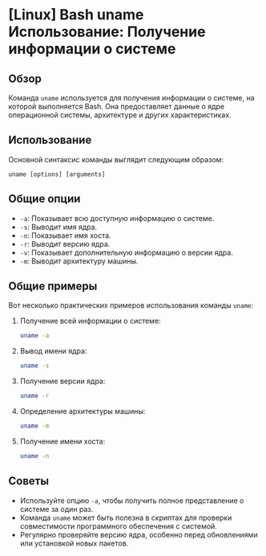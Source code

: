 # [Linux] Bash uname Использование: Получение информации о системе

## Обзор
Команда `uname` используется для получения информации о системе, на которой выполняется Bash. Она предоставляет данные о ядре операционной системы, архитектуре и других характеристиках.

## Использование
Основной синтаксис команды выглядит следующим образом:

```
uname [options] [arguments]
```

## Общие опции
- `-a`: Показывает всю доступную информацию о системе.
- `-s`: Выводит имя ядра.
- `-n`: Показывает имя хоста.
- `-r`: Выводит версию ядра.
- `-v`: Показывает дополнительную информацию о версии ядра.
- `-m`: Выводит архитектуру машины.

## Общие примеры
Вот несколько практических примеров использования команды `uname`:

1. Получение всей информации о системе:
   ```bash
   uname -a
   ```

2. Вывод имени ядра:
   ```bash
   uname -s
   ```

3. Получение версии ядра:
   ```bash
   uname -r
   ```

4. Определение архитектуры машины:
   ```bash
   uname -m
   ```

5. Получение имени хоста:
   ```bash
   uname -n
   ```

## Советы
- Используйте опцию `-a`, чтобы получить полное представление о системе за один раз.
- Команда `uname` может быть полезна в скриптах для проверки совместимости программного обеспечения с системой.
- Регулярно проверяйте версию ядра, особенно перед обновлениями или установкой новых пакетов.